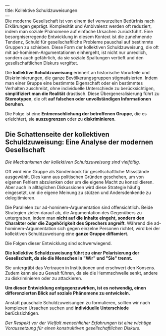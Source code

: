 —  
title: Kollektive Schuldzuweisungen  
—  
Die moderne Gesellschaft ist von einem tief verwurzelten Bedürfnis nach Erklärungen geprägt. Komplexität und Ambivalenz werden oft reduziert, indem man soziale Phänomene auf einfache Ursachen zurückführt. Eine besorgniserregende Entwicklung in diesem Kontext ist die zunehmende Tendenz, Schuld für gesellschaftliche Probleme pauschal auf bestimmte Gruppen zu schieben. Diese Form der kollektiven Schuldzuweisung, die oft mit ad-hominem-Argumentationen einhergeht, ist nicht nur unredlich, sondern auch gefährlich, da sie soziale Spaltungen vertieft und den gesellschaftlichen Diskurs vergiftet.

Die **kollektive Schuldzuweisung** erinnert an historische Vorurteile und Diskriminierungen, die ganze Bevölkerungsgruppen stigmatisierten. Indem man einer Gruppe eine bestimmte Eigenschaft oder ein bestimmtes Verhalten zuschreibt, ohne individuelle Unterschiede zu berücksichtigen, **simplifiziert man die Realität** drastisch. Diese Übergeneralisierung führt zu **Stereotypen**, die oft **auf falschen oder unvollständigen Informationen beruhen**. 

Die Folge ist eine **Entmenschlichung der betroffenen Gruppe**, die es erleichtert, sie **auszugrenzen** oder zu **diskriminieren**.

## Die Schattenseite der kollektiven Schuldzuweisung: Eine Analyse der modernen Gesellschaft

*Die Mechanismen der kollektiven Schuldzuweisung sind vielfältig.* 

Oft wird eine Gruppe als Sündenbock für gesellschaftliche Missstände ausgewählt. Dies kann aus politischen Gründen geschehen, um von eigenen Fehlern abzulenken oder um die eigene Macht zu konsolidieren. Aber auch in alltäglichen Diskussionen wird diese Strategie häufig eingesetzt, um die eigene Meinung zu stützen und Andersdenkende zu delegitimieren.

Die Parallelen zur ad-hominem-Argumentation sind offensichtlich. Beide Strategien zielen darauf ab, die Argumentation des Gegenübers zu untergraben, indem man **nicht auf die Inhalte eingeht, sondern den Charakter oder die Zugehörigkeit des Sprechers angreift**. Während die ad-hominem-Argumentation sich gegen einzelne Personen richtet, wird bei der kollektiven Schuldzuweisung eine **ganze Gruppe diffamiert**.

Die Folgen dieser Entwicklung sind schwerwiegend. 

**Die kollektive Schuldzuweisung führt zu einer Polarisierung der Gesellschaft, da sie die Menschen in "Wir" und "Sie" trennt.** 

Sie untergräbt das Vertrauen in Institutionen und erschwert den Konsens. Zudem kann sie zu Gewalt führen, da sie die Hemmschwelle senkt, andere zu diskriminieren oder zu attackieren.

**Um dieser Entwicklung entgegenzuwirken, ist es notwendig, einen differenzierten Blick auf soziale Phänomene zu entwickeln.** 

Anstatt pauschale Schuldzuweisungen zu formulieren, sollten wir nach komplexen Ursachen suchen und **individuelle Unterschiede** berücksichtigen. 

*Der Respekt vor der Vielfalt menschlicher Erfahrungen ist eine wichtige Voraussetzung für einen konstruktiven gesellschaftlichen Diskurs.*

